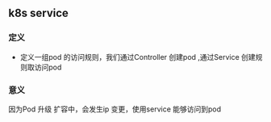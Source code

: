 ## k8s service

### 定义
- 定义一组pod 的访问规则，我们通过Controller 创建pod ,通过Service 创建规则取访问pod

### 意义
因为Pod 升级 扩容中，会发生ip 变更，使用service 能够访问到pod

